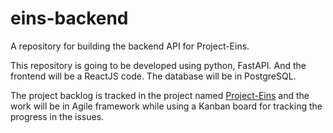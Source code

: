 # eins-backend
A repository for building the backend API for Project-Eins.

This repository is going to be developed using python, FastAPI.
And the frontend will be a ReactJS code.
The database will be in PostgreSQL.

The project backlog is tracked in the project named [Project-Eins](https://github.com/users/arviCV/projects/1) and the work will be in Agile framework while using a Kanban board for tracking the progress in the issues.
